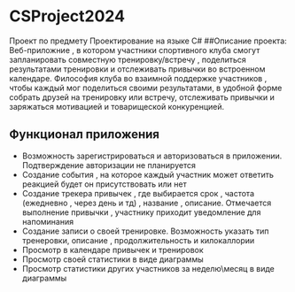 # CSProject2024
Проект по предмету Проектирование на языке C#
##Описание проекта:
Веб-приложние , в котором участники спортивного клуба смогут запланировать совместную тренировку/встречу , поделиться результатами тренировки и отслеживать привычки во встроенном календаре. Философия клуба во взаимной поддержке участников , чтобы каждый мог поделиться своими результатами, в удобной форме собрать друзей на тренировку или встречу, отслеживать привычки и заряжаться мотивацией и товарищеской конкуренцией. 

## Функционал приложения
- Возможность зарегистрироваться и авторизоваться в приложении. Подтверждение авторизации не планируется
- Создание события , на которое каждый участник может ответить реакцией будет он присутствовать или нет
- Создание трекера привычек , где выбирается срок , частота (ежедневно , через день и тд) , название , описание. Отмечается выполнение привычки , участнику приходит уведомление для напоминания
- Создание записи о своей тренировке. Возможность указать тип тренеровки, описание , продолжительность и килокаллории
- Просмотр в календаре привычек и тренировок
- Просмотр своей статистики в виде диаграммы
- Просмотр статистики других участников за неделю\месяц в виде диаграммы

